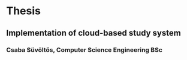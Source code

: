 # Thesis
## Implementation of cloud-based study system
### Csaba Süvöltős, Computer Science Engineering BSc
